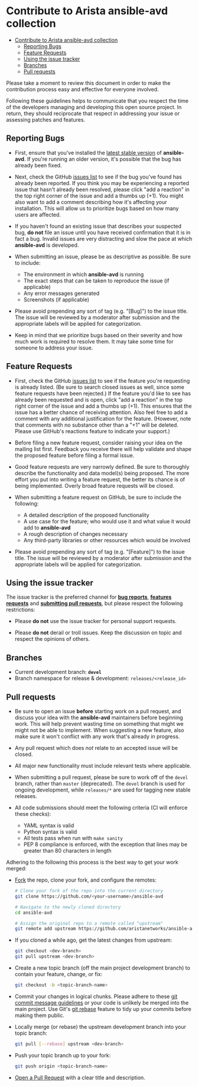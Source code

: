 <!--
  ~ Copyright (c) 2023 Arista Networks, Inc.
  ~ Use of this source code is governed by the Apache License 2.0
  ~ that can be found in the LICENSE file.
  -->

# Contribute to Arista ansible-avd collection

<!-- @import "[TOC]" {cmd="toc" depthFrom=1 depthTo=6 orderedList=false} -->

<!-- code_chunk_output -->

- [Contribute to Arista ansible-avd collection](#contribute-to-arista-ansible-avd-collection)
  - [Reporting Bugs](#reporting-bugs)
  - [Feature Requests](#feature-requests)
  - [Using the issue tracker](#using-the-issue-tracker)
  - [Branches](#branches)
  - [Pull requests](#pull-requests)

<!-- /code_chunk_output -->

Please take a moment to review this document in order to make the contribution
process easy and effective for everyone involved.

Following these guidelines helps to communicate that you respect the time of
the developers managing and developing this open source project. In return,
they should reciprocate that respect in addressing your issue or assessing
patches and features.

## Reporting Bugs

- First, ensure that you've installed the [latest stable version](https://github.com/aristanetworks/ansible-avd/releases)
of **ansible-avd**. If you're running an older version, it's possible that the bug has
already been fixed.

- Next, check the GitHub [issues list](https://github.com/aristanetworks/ansible-avd/issues)
to see if the bug you've found has already been reported. If you think you may
be experiencing a reported issue that hasn't already been resolved, please
click "add a reaction" in the top right corner of the issue and add a thumbs
up (+1). You might also want to add a comment describing how it's affecting your
installation. This will allow us to prioritize bugs based on how many users are
affected.

- If you haven't found an existing issue that describes your suspected bug, **do not** file an issue until you
have received confirmation that it is in fact a bug. Invalid issues are very
distracting and slow the pace at which **ansible-avd** is developed.

- When submitting an issue, please be as descriptive as possible. Be sure to
include:

  - The environment in which **ansible-avd** is running
  - The exact steps that can be taken to reproduce the issue (if applicable)
  - Any error messages generated
  - Screenshots (if applicable)

- Please avoid prepending any sort of tag (e.g. "[Bug]") to the issue title.
The issue will be reviewed by a moderator after submission and the appropriate
labels will be applied for categorization.

- Keep in mind that we prioritize bugs based on their severity and how much
work is required to resolve them. It may take some time for someone to address
your issue.

## Feature Requests

- First, check the GitHub [issues list](https://github.com/aristanetworks/ansible-avd/issues)
to see if the feature you're requesting is already listed. (Be sure to search
closed issues as well, since some feature requests have been rejected.) If the
feature you'd like to see has already been requested and is open, click "add a
reaction" in the top right corner of the issue and add a thumbs up (+1). This
ensures that the issue has a better chance of receiving attention. Also feel
free to add a comment with any additional justification for the feature.
(However, note that comments with no substance other than a "+1" will be
deleted. Please use GitHub's reactions feature to indicate your support.)

- Before filing a new feature request, consider raising your idea on the
mailing list first. Feedback you receive there will help validate and shape the
proposed feature before filing a formal issue.

- Good feature requests are very narrowly defined. Be sure to thoroughly
describe the functionality and data model(s) being proposed. The more effort
you put into writing a feature request, the better its chance is of being
implemented. Overly broad feature requests will be closed.

- When submitting a feature request on GitHub, be sure to include the
following:

  - A detailed description of the proposed functionality
  - A use case for the feature; who would use it and what value it would add
      to **ansible-avd**
  - A rough description of changes necessary
  - Any third-party libraries or other resources which would be involved

- Please avoid prepending any sort of tag (e.g. "[Feature]") to the issue
title. The issue will be reviewed by a moderator after submission and the
appropriate labels will be applied for categorization.

## Using the issue tracker

The issue tracker is the preferred channel for [**bug reports**](#reporting-bugs),
[**features requests**](#feature-requests) and [**submitting pull
requests**](#pull-requests), but please respect the following restrictions:

- Please **do not** use the issue tracker for personal support requests.

- Please **do not** derail or troll issues. Keep the discussion on topic and
  respect the opinions of others.

## Branches

- Current development branch: **`devel`**
- Branch namespace for release & development: `releases/<release_id>`

## Pull requests

- Be sure to open an issue **before** starting work on a pull request, and
discuss your idea with the **ansible-avd** maintainers before beginning work. This will
help prevent wasting time on something that might we might not be able to
implement. When suggesting a new feature, also make sure it won't conflict with
any work that's already in progress.

- Any pull request which does *not* relate to an accepted issue will be closed.

- All major new functionality must include relevant tests where applicable.

- When submitting a pull request, please be sure to work off of the `devel`
branch, rather than `master` (deprecated). The `devel` branch is used for ongoing
development, while `releases/*` are used for tagging new stable releases.

- All code submissions should meet the following criteria (CI will enforce
these checks):

  - YAML syntax is valid
  - Python syntax is valid
  - All tests pass when run with `make sanity`
  - PEP 8 compliance is enforced, with the exception that lines may be
      greater than 80 characters in length

Adhering to the following this process is the best way to get your work
merged:

- [Fork](https://docs.github.com/en/get-started/quickstart/fork-a-repo) the repo, clone your fork,
   and configure the remotes:

   ```bash
   # Clone your fork of the repo into the current directory
   git clone https://github.com/<your-username>/ansible-avd

   # Navigate to the newly cloned directory
   cd ansible-avd

   # Assign the original repo to a remote called "upstream"
   git remote add upstream https://github.com/aristanetworks/ansible-avd.git
   ```

- If you cloned a while ago, get the latest changes from upstream:

   ```bash
   git checkout <dev-branch>
   git pull upstream <dev-branch>
   ```

- Create a new topic branch (off the main project development branch) to
   contain your feature, change, or fix:

   ```bash
   git checkout -b <topic-branch-name>
   ```

- Commit your changes in logical chunks. Please adhere to these [git commit
   message guidelines](http://tbaggery.com/2008/04/19/a-note-about-git-commit-messages.html)
   or your code is unlikely be merged into the main project. Use Git's
   [git rebase](https://docs.github.com/en/get-started/using-git/about-git-rebase)
   feature to tidy up your commits before making them public.

- Locally merge (or rebase) the upstream development branch into your topic branch:

   ```bash
   git pull [--rebase] upstream <dev-branch>
   ```

- Push your topic branch up to your fork:

   ```bash
   git push origin <topic-branch-name>
   ```

- [Open a Pull Request](https://github.com/aristanetworks/ansible-avd/pulls)
    with a clear title and description.
